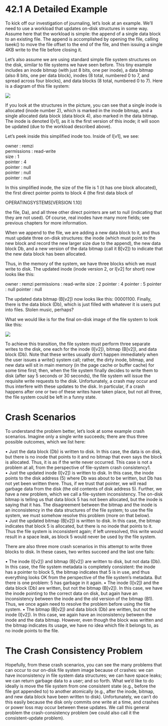 # 42.1 A Detailed Example  

To kick off our investigation of journaling, let’s look at an example. We’ll need to use a workload that updates on-disk structures in some way. Assume here that the workload is simple: the append of a single data block to an existing file. The append is accomplished by opening the file, calling lseek() to move the file offset to the end of the file, and then issuing a single 4KB write to the file before closing it.  

Let’s also assume we are using standard simple file system structures on the disk, similar to file systems we have seen before. This tiny example includes an inode bitmap (with just 8 bits, one per inode), a data bitmap (also 8 bits, one per data block), inodes (8 total, numbered 0 to 7, and spread across four blocks), and data blocks (8 total, numbered 0 to 7). Here is a diagram of this file system:  

![](images/6238ce4f59ca742a6b101fc709f4a906da7c94334331f5177bf9df2d19110506.jpg)  

If you look at the structures in the picture, you can see that a single inode is allocated (inode number 2), which is marked in the inode bitmap, and a single allocated data block (data block 4), also marked in the data bitmap. The inode is denoted I[v1], as it is the first version of this inode; it will soon be updated (due to the workload described above).  

Let’s peek inside this simplified inode too. Inside of I[v1], we see:  

owner : remzi   
permissions : read-write   
size : 1   
pointer : 4   
pointer : null   
pointer : null   
pointer : null  

In this simplified inode, the size of the file is 1 (it has one block allocated), the first direct pointer points to block 4 (the first data block of  

OPERATINGSYSTEMS[VERSION 1.10]  

the file, Da), and all three other direct pointers are set to null (indicating that they are not used). Of course, real inodes have many more fields; see previous chapters for more information.  

When we append to the file, we are adding a new data block to it, and thus must update three on-disk structures: the inode (which must point to the new block and record the new larger size due to the append), the new data block Db, and a new version of the data bitmap (call it B[v2]) to indicate that the new data block has been allocated.  

Thus, in the memory of the system, we have three blocks which we must write to disk. The updated inode (inode version 2, or I[v2] for short) now looks like this:  

owner : remzi permissions : read-write size : 2 pointer : 4 pointer : 5 pointer : null pointer : null  

The updated data bitmap (B[v2]) now looks like this: 00001100. Finally, there is the data block (Db), which is just filled with whatever it is users put into files. Stolen music, perhaps?  

What we would like is for the final on-disk image of the file system to look like this:  

![](images/0687b645896f7821b255a350003ab6bb83cf97eb0fb71a14d7219287016af3f8.jpg)  

To achieve this transition, the file system must perform three separate writes to the disk, one each for the inode (I[v2]), bitmap (B[v2]), and data block (Db). Note that these writes usually don’t happen immediately when the user issues a write() system call; rather, the dirty inode, bitmap, and new data will sit in main memory (in the page cache or buffer cache) for some time first; then, when the file system finally decides to write them to disk (after say 5 seconds or 30 seconds), the file system will issue the requisite write requests to the disk. Unfortunately, a crash may occur and thus interfere with these updates to the disk. In particular, if a crash happens after one or two of these writes have taken place, but not all three, the file system could be left in a funny state.  

# Crash Scenarios  

To understand the problem better, let’s look at some example crash scenarios. Imagine only a single write succeeds; there are thus three possible outcomes, which we list here:  

• Just the data block (Db) is written to disk. In this case, the data is on disk, but there is no inode that points to it and no bitmap that even says the block is allocated. Thus, it is as if the write never occurred. This case is not a problem at all, from the perspective of file-system crash consistency1.   
• Just the updated inode (I[v2]) is written to disk. In this case, the inode points to the disk address (5) where Db was about to be written, but Db has not yet been written there. Thus, if we trust that pointer, we will read garbage data from the disk (the old contents of disk address 5). Further, we have a new problem, which we call a file-system inconsistency. The on-disk bitmap is telling us that data block 5 has not been allocated, but the inode is saying that it has. The disagreement between the bitmap and the inode is an inconsistency in the data structures of the file system; to use the file system, we must somehow resolve this problem (more on that below).   
• Just the updated bitmap (B[v2]) is written to disk. In this case, the bitmap indicates that block 5 is allocated, but there is no inode that points to it. Thus the file system is inconsistent again; if left unresolved, this write would result in a space leak, as block 5 would never be used by the file system.  

There are also three more crash scenarios in this attempt to write three blocks to disk. In these cases, two writes succeed and the last one fails:  

• The inode (I[v2]) and bitmap (B[v2]) are written to disk, but not data (Db). In this case, the file system metadata is completely consistent: the inode has a pointer to block 5, the bitmap indicates that 5 is in use, and thus everything looks OK from the perspective of the file system’s metadata. But there is one problem: 5 has garbage in it again. • The inode (I[v2]) and the data block (Db) are written, but not the bitmap (B[v2]). In this case, we have the inode pointing to the correct data on disk, but again have an inconsistency between the inode and the old version of the bitmap (B1). Thus, we once again need to resolve the problem before using the file system. • The bitmap (B[v2]) and data block (Db) are written, but not the inode (I[v2]). In this case, we again have an inconsistency between the inode and the data bitmap. However, even though the block was written and the bitmap indicates its usage, we have no idea which file it belongs to, as no inode points to the file.  

# The Crash Consistency Problem  

Hopefully, from these crash scenarios, you can see the many problems that can occur to our on-disk file system image because of crashes: we can have inconsistency in file system data structures; we can have space leaks; we can return garbage data to a user; and so forth. What we’d like to do ideally is move the file system from one consistent state (e.g., before the file got appended to) to another atomically (e.g., after the inode, bitmap, and new data block have been written to disk). Unfortunately, we can’t do this easily because the disk only commits one write at a time, and crashes or power loss may occur between these updates. We call this general problem the crash-consistency problem (we could also call it the consistent-update problem).  

